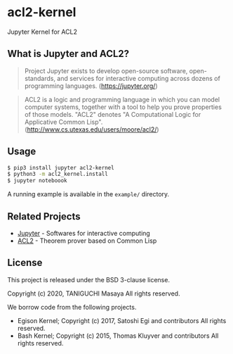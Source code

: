 # acl2-kernel

Jupyter Kernel for ACL2

## What is Jupyter and ACL2?

> Project Jupyter exists to develop open-source software, open-standards, and services for interactive computing across dozens of programming languages. (https://jupyter.org/)

> ACL2 is a logic and programming language in which you can model computer systems, together with a tool to help you prove properties of those models. "ACL2" denotes "A Computational Logic for Applicative Common Lisp". (http://www.cs.utexas.edu/users/moore/acl2/)

## Usage

```sh
$ pip3 install jupyter acl2-kernel
$ python3 -m acl2_kernel.install
$ jupyter noteboook
```

A running example is available in the `example/` directory.

## Related Projects

- [Jupyter](https://jupyter.org/) - Softwares for interactive computing
- [ACL2](http://www.cs.utexas.edu/users/moore/acl2/) - Theorem prover based on Common Lisp

## License

This project is released under the BSD 3-clause license.

Copyright (c) 2020, TANIGUCHI Masaya All rights reserved.

We borrow code from the following projects.

- Egison Kernel; Copyright (c) 2017, Satoshi Egi and contributors All rights reserved.
- Bash Kernel; Copyright (c) 2015, Thomas Kluyver and contributors All rights reserved.
